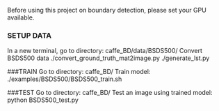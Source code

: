 Before using this project on boundary detection, please set your GPU available.

### SETUP DATA
In a new terminal, go to directory: caffe_BD/data/BSDS500/
Convert BSDS500 data
  ./convert_ground_truth_mat2image.py
  ./generate_lst.py

###TRAIN
Go to directory: caffe_BD/
Train model:
  ./examples/BSDS500/BSDS500_train.sh

###TEST
Go to directory: caffe_BD/
Test an image using trained model:
  python BSDS500_test.py
